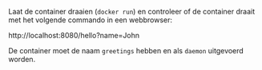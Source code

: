 Laat de container draaien (`docker run`) en controleer of de container draait met het volgende commando in een webbrowser:

http://localhost:8080/hello?name=John

De container moet de naam `greetings` hebben en als `daemon` uitgevoerd worden.

